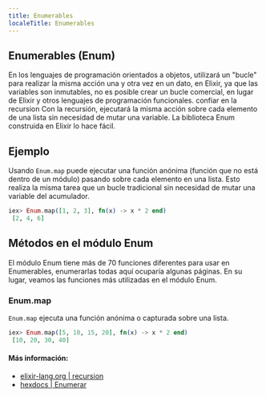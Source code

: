 ```yaml
---
title: Enumerables
localeTitle: Enumerables
---
```

## Enumerables (Enum)

En los lenguajes de programación orientados a objetos, utilizará un "bucle" para realizar la misma acción una y otra vez en un dato, en Elixir, ya que las variables son inmutables, no es posible crear un bucle comercial, en lugar de Elixir y otros lenguajes de programación funcionales. confiar en la recursion Con la recursión, ejecutará la misma acción sobre cada elemento de una lista sin necesidad de mutar una variable. La biblioteca Enum construida en Elixir lo hace fácil.

## Ejemplo

Usando `Enum.map` puede ejecutar una función anónima (función que no está dentro de un módulo) pasando sobre cada elemento en una lista. Esto realiza la misma tarea que un bucle tradicional sin necesidad de mutar una variable del acumulador.

```elixir
iex> Enum.map([1, 2, 3], fn(x) -> x * 2 end) 
 [2, 4, 6] 
```

## Métodos en el módulo Enum

El módulo Enum tiene más de 70 funciones diferentes para usar en Enumerables, enumerarlas todas aquí ocuparía algunas páginas. En su lugar, veamos las funciones más utilizadas en el módulo Enum.

### Enum.map

`Enum.map` ejecuta una función anónima o capturada sobre una lista.

```elixir
iex> Enum.map([5, 10, 15, 20], fn(x) -> x * 2 end) 
 [10, 20, 30, 40] 
```

#### Más información:

*   [elixir-lang.org | recursion](https://elixir-lang.org/getting-started/enumerables-and-streams.html)
*   [hexdocs | Enumerar](https://hexdocs.pm/elixir/Enum.html)